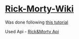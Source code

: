 # [Rick-Morty-Wiki](https://rick-morty-wiki-mauve.vercel.app/)

 Was done following [this tutorial](https://www.freecodecamp.org/news/react-js-project-build-a-rick-and-morty-character-wiki/)

 Used Api - [Rick&Morty Api](https://rickandmortyapi.com/)
